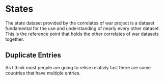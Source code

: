 # States

The state dataset provided by the correlates of war project is a dataset fundamental for the use and understanding of
nearly every other dataset. This is the reference point that holds the other correlates of war datasets together.

## Duplicate Entries
 As I think most people are going to relise relativly fast there are some countries that have multiple entries. 